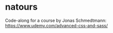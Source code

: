 # natours
Code-along for a course by Jonas Schmedtmann: https://www.udemy.com/advanced-css-and-sass/
